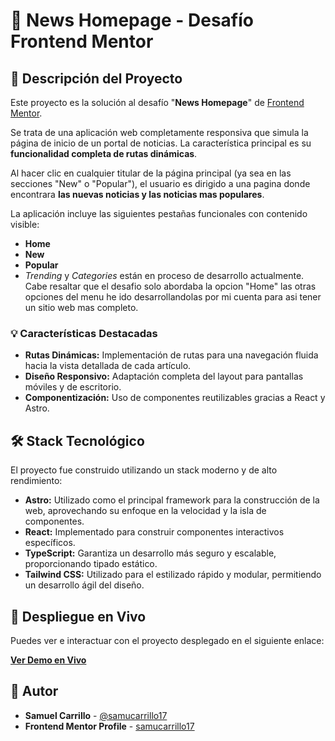 # 📰 News Homepage - Desafío Frontend Mentor

## 🌟 Descripción del Proyecto

Este proyecto es la solución al desafío "**News Homepage**" de [Frontend Mentor](https://www.frontendmentor.io/).

Se trata de una aplicación web completamente responsiva que simula la página de inicio de un portal de noticias. La característica principal es su **funcionalidad completa de rutas dinámicas**.

Al hacer clic en cualquier titular de la página principal (ya sea en las secciones "New" o "Popular"), el usuario es dirigido a una pagina donde encontrara **las nuevas noticias y las noticias mas populares**.

La aplicación incluye las siguientes pestañas funcionales con contenido visible:
* **Home**
* **New**
* **Popular**
* *Trending* y *Categories* están en proceso de desarrollo actualmente. Cabe resaltar que el desafio solo abordaba la opcion "Home" las otras opciones del menu he ido desarrollandolas por mi cuenta para asi tener un sitio web mas completo.

### 💡 Características Destacadas

* **Rutas Dinámicas:** Implementación de rutas para una navegación fluida hacia la vista detallada de cada artículo.
* **Diseño Responsivo:** Adaptación completa del layout para pantallas móviles y de escritorio.
* **Componentización:** Uso de componentes reutilizables gracias a React y Astro.

## 🛠️ Stack Tecnológico

El proyecto fue construido utilizando un stack moderno y de alto rendimiento:

* **Astro:** Utilizado como el principal framework para la construcción de la web, aprovechando su enfoque en la velocidad y la isla de componentes.
* **React:** Implementado para construir componentes interactivos específicos.
* **TypeScript:** Garantiza un desarrollo más seguro y escalable, proporcionando tipado estático.
* **Tailwind CSS:** Utilizado para el estilizado rápido y modular, permitiendo un desarrollo ágil del diseño.

## 🚀 Despliegue en Vivo

Puedes ver e interactuar con el proyecto desplegado en el siguiente enlace:

[**Ver Demo en Vivo**](https://new-homepage-main-astro.netlify.app/)

## 👤 Autor

* **Samuel Carrillo** - [@samucarrillo17](https://github.com/TuHandleDeGitHub)
* **Frontend Mentor Profile** - [samucarrillo17](https://www.frontendmentor.io/profile/samucarrillo17)
